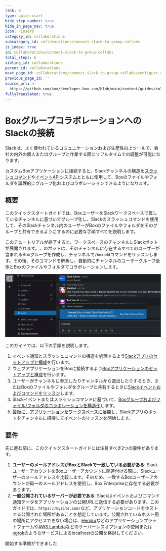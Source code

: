 ```yaml
---
rank: 0
type: quick-start
hide_step_number: true
hide_in_page_nav: true
icon: FiUsers
category_id: collaborations
subcategory_id: collaborations/connect-slack-to-group-collabs
is_index: true
id: collaborations/connect-slack-to-group-collabs
total_steps: 6
sibling_id: collaborations
parent_id: collaborations
next_page_id: collaborations/connect-slack-to-group-collabs/configure-slack
previous_page_id: ''
source_url: >-
  https://github.com/box/developer.box.com/blob/main/content/guides/collaborations/connect-slack-to-group-collabs/index.md
fullyTranslated: true
---
```

# BoxグループコラボレーションへのSlackの接続

Slackは、よく使われているコミュニケーションおよび生産性向上ツールで、会社の内外の個人またはグループと作業する際にリアルタイムでの調整が可能になります。

カスタムBoxアプリケーションに接続すると、Slackチャンネルの構造を[スラッシュコマンド][slack-slash-commands]や[イベントAPI][slack-event-api]システムとともに使用して、Boxのファイルやフォルダを論理的にグループ化およびコラボレーションできるようになります。

## 概要

このクイックスタートガイドでは、BoxユーザーをSlackワークスペースで属しているチャンネルに基づいてグループ化し、Slackのスラッシュコマンドを使用して、そのSlackチャンネル内のユーザーがBoxのファイルやフォルダをそのグループと共有できるようにするのに必要な手順すべてを説明します。

このチュートリアルが終了すると、ワークスペースのチャンネルにSlackボットが展開されます。このボットは、そのチャンネルに存在するすべてのユーザーが含まれるBoxグループを作成し、チャンネルで`/boxadd`コマンドをリッスンします。その後、そのコマンドを解析し、自動的にチャンネルのユーザーグループ全体とBoxのファイルやフォルダでコラボレーションします。

<ImageFrame noborder center shadow>

![Slackの/boxaddコマンド](./img/slack_0_boxadd_command.png)

</ImageFrame>

このガイドでは、以下の手順を説明します。

1. イベント通知とスラッシュコマンドの構造を処理するよう[Slackアプリのセットアップと構成][step1]を行います。
2. ウェブアプリケーションをBoxに接続するよう[Boxアプリケーションのセットアップと構成][step2]を行います。
3. ユーザーがチャンネルに参加したりチャンネルから退出したりするとき、またはBoxのファイルやフォルダをグループと共有するときに[Slackイベントおよびコマンドをリッスン][step3]します。
4. Slackイベントまたはスラッシュコマンドに基づいて、[Boxグループおよびファイル/フォルダのコラボレーションを構造化][step4]します。
5. [最後に、アプリケーションをワークスペースに展開][step5]し、Slackアプリのボットをチャンネルに招待してイベントのリッスンを開始します。

## 要件

先に進む前に、このクイックスタートガイドには注目すべき2つの要件があります。

1. **ユーザーのメールアドレスがBoxとSlackで一致している必要がある**: SlackユーザーアカウントをBoxユーザーアカウントに関連付ける際に、Slackユーザーのメールアドレスを比較します。そのため、一致するBoxユーザーアカウントが同一のメールアドレスを使用し、Box Enterpriseに存在する必要があります。
2. **一般公開されているサーバーが必要である**: Slackはイベントおよびコマンド通知データをアプリケーションの公開URLに送信する必要があります。このガイドでは、`https://mysite.com/`など、アプリケーションコードをホストする公開された場所があることを想定しています。公開されているホスト用の場所にアクセスできない場合は、[Heroku][heroku]などのアプリケーションプラットフォームや[AWS Lambda][aws-lambda]などのサーバーレスオプションの使用または[ngrok][ngrok]のようなサービスによるlocalhostの公開を検討してください。

<Next>

開始する準備ができました

</Next>

[slack-slash-commands]: https://api.slack.com/apps/A0155185TT3/slash-commands

[slack-event-api]: https://api.slack.com/events-api

[step1]: g://collaborations/connect-slack-to-group-collabs/configure-slack

[step2]: g://collaborations/connect-slack-to-group-collabs/configure-box

[step3]: g://collaborations/connect-slack-to-group-collabs/scaffold-application-code

[step4]: g://collaborations/connect-slack-to-group-collabs/handle-slack-events

[step5]: g://collaborations/connect-slack-to-group-collabs/connect-box-functions

[step6]: g://collaborations/connect-slack-to-group-collabs/test-bot

[heroku]: https://heroku.com/

[aws-lambda]: https://aws.amazon.com/lambda/

[ngrok]: https://ngrok.com/
